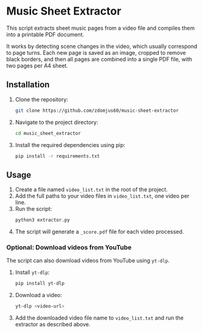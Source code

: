 # Music Sheet Extractor

This script extracts sheet music pages from a video file and compiles them into a printable PDF document.

It works by detecting scene changes in the video, which usually correspond to page turns. Each new page is saved as an image, cropped to remove black borders, and then all pages are combined into a single PDF file, with two pages per A4 sheet.

## Installation

1.  Clone the repository:
    ```bash
    git clone https://github.com/zdomjus60/music-sheet-extractor
    ```
2.  Navigate to the project directory:
    ```bash
    cd music_sheet_extractor
    ```
3.  Install the required dependencies using pip:
    ```bash
    pip install -r requirements.txt
    ```

## Usage

1.  Create a file named `video_list.txt` in the root of the project.
2.  Add the full paths to your video files in `video_list.txt`, one video per line.
3.  Run the script:
    ```bash
    python3 extractor.py
    ```
4.  The script will generate a `_score.pdf` file for each video processed.

### Optional: Download videos from YouTube

The script can also download videos from YouTube using `yt-dlp`.

1.  Install `yt-dlp`:
    ```bash
    pip install yt-dlp
    ```
2.  Download a video:
    ```bash
    yt-dlp <video-url>
    ```
3.  Add the downloaded video file name to `video_list.txt` and run the extractor as described above.
